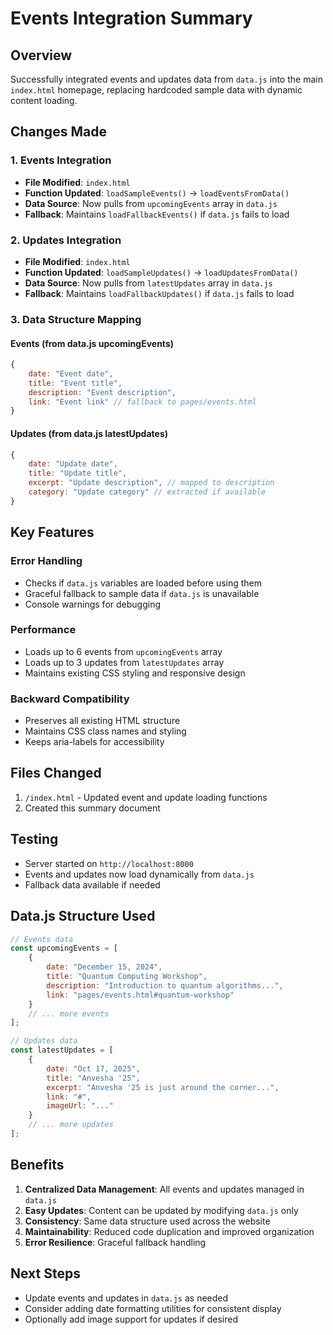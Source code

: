 # Events Integration Summary

## Overview
Successfully integrated events and updates data from `data.js` into the main `index.html` homepage, replacing hardcoded sample data with dynamic content loading.

## Changes Made

### 1. Events Integration
- **File Modified**: `index.html`
- **Function Updated**: `loadSampleEvents()` → `loadEventsFromData()`
- **Data Source**: Now pulls from `upcomingEvents` array in `data.js`
- **Fallback**: Maintains `loadFallbackEvents()` if `data.js` fails to load

### 2. Updates Integration
- **File Modified**: `index.html`
- **Function Updated**: `loadSampleUpdates()` → `loadUpdatesFromData()`
- **Data Source**: Now pulls from `latestUpdates` array in `data.js`
- **Fallback**: Maintains `loadFallbackUpdates()` if `data.js` fails to load

### 3. Data Structure Mapping
#### Events (from data.js upcomingEvents)
```javascript
{
    date: "Event date",
    title: "Event title", 
    description: "Event description",
    link: "Event link" // fallback to pages/events.html
}
```

#### Updates (from data.js latestUpdates)
```javascript
{
    date: "Update date",
    title: "Update title",
    excerpt: "Update description", // mapped to description
    category: "Update category" // extracted if available
}
```

## Key Features

### Error Handling
- Checks if `data.js` variables are loaded before using them
- Graceful fallback to sample data if `data.js` is unavailable
- Console warnings for debugging

### Performance
- Loads up to 6 events from `upcomingEvents` array
- Loads up to 3 updates from `latestUpdates` array
- Maintains existing CSS styling and responsive design

### Backward Compatibility
- Preserves all existing HTML structure
- Maintains CSS class names and styling
- Keeps aria-labels for accessibility

## Files Changed
1. `/index.html` - Updated event and update loading functions
2. Created this summary document

## Testing
- Server started on `http://localhost:8000`
- Events and updates now load dynamically from `data.js`
- Fallback data available if needed

## Data.js Structure Used
```javascript
// Events data
const upcomingEvents = [
    {
        date: "December 15, 2024",
        title: "Quantum Computing Workshop", 
        description: "Introduction to quantum algorithms...",
        link: "pages/events.html#quantum-workshop"
    }
    // ... more events
];

// Updates data  
const latestUpdates = [
    {
        date: "Oct 17, 2025",
        title: "Anvesha '25",
        excerpt: "Anvesha '25 is just around the corner...",
        link: "#",
        imageUrl: "..."
    }
    // ... more updates
];
```

## Benefits
1. **Centralized Data Management**: All events and updates managed in `data.js`
2. **Easy Updates**: Content can be updated by modifying `data.js` only
3. **Consistency**: Same data structure used across the website
4. **Maintainability**: Reduced code duplication and improved organization
5. **Error Resilience**: Graceful fallback handling

## Next Steps
- Update events and updates in `data.js` as needed
- Consider adding date formatting utilities for consistent display
- Optionally add image support for updates if desired
